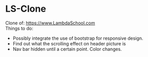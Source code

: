 # LS-Clone
Clone of:
https://www.LambdaSchool.com<br>
Things to do:<br>
<ul>
<li>Possibly integrate the use of bootstrap for responsive design.</li>
<li>Find out what the scrolling effect on header picture is</li>
<li>Nav bar hidden until a certain point. Color changes.</li>
</ul>
